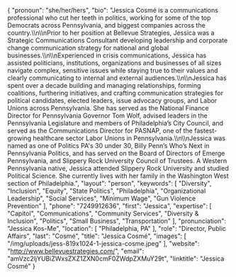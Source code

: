 {
  "pronoun": "she/her/hers",
  "bio": "Jessica Cosmé is a communications professional who cut her teeth in politics, working for some of the top Democrats across Pennsylvania, and biggest companies across the country.\\\n\\\nPrior to her position at Bellevue Strategies, Jessica was a Strategic Communications Consultant developing leadership and corporate change communication strategy for national and global businesses.\\\n\\\nExperienced in crisis communications, Jessica has assisted politicians, institutions, organizations and businesses of all sizes navigate complex, sensitive issues while staying true to their values and clearly communicating to internal and external audiences.\\\n\\\nJessica has spent over a decade building and managing relationships, forming coalitions, furthering initiatives, and crafting communication strategies for political candidates, elected leaders, issue advocacy groups, and Labor Unions across Pennsylvania. She has served as the National Finance Director for Pennsylvania Governor Tom Wolf, advised leaders in the Pennsylvania Legislature and members of Philadelphia’s City Council, and served as the Communications Director for PASNAP, one of the fastest-growing healthcare sector Labor Unions in Pennsylvania.\\\n\\\nJessica was named as one of Politics PA's 30 under 30, Billy Penn’s Who’s Next in Pennsylvania Politics, and has served on the Board of Directors of Emerge Pennsylvania, and Slippery Rock University Council of Trustees. A Western Pennsylvania native, Jessica attended Slippery Rock University and studied Political Science. She currently lives with her family in the Washington West section of Philadelphia.",
  "layout": "person",
  "keywords": [
    "Diversity",
    "Inclusion",
    "Equity",
    "State Politics",
    "Philadelphia",
    "Organizational Leadership",
    "Social Services",
    "Minimum Wage",
    "Gun Violence Prevention"
  ],
  "phone": "7249912636",
  "first": "Jessica",
  "expertise": [
    "Capitol",
    "Communications",
    "Community Services",
    "Diversity & Inclusion",
    "Politics",
    "Small Business",
    "Transportation"
  ],
  "pronunciation": "Jessica Kos-Me",
  "location": [
    "Philadelphia, PA"
  ],
  "role": "Director, Public Affairs",
  "last": "Cosmé",
  "title": "Jessica Cosmé",
  "images": [
    "/img/uploads/jess-819x1024-1-jessica-cosme.jpeg"
  ],
  "website": "http://www.bellevuestrategies.com/",
  "email": "amVzc2ljYUBiZWxsZXZ1ZXN0cmF0ZWdpZXMuY29t",
  "linktitle": "Jessica Cosmé"
}